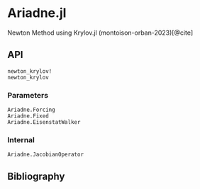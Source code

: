 # Ariadne.jl

Newton Method using Krylov.jl (montoison-orban-2023)[@cite]

## API

```@docs
newton_krylov!
newton_krylov
```

### Parameters

```@docs
Ariadne.Forcing
Ariadne.Fixed
Ariadne.EisenstatWalker
```

### Internal

```@docs
Ariadne.JacobianOperator
```

## Bibliography

```@bibliography
```